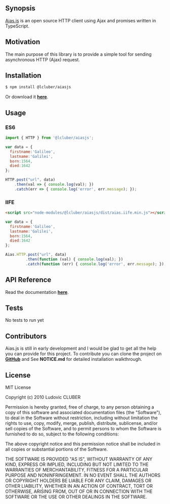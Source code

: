 ## Synopsis

[Aias.js](http://aiasjs.lcluber.com) is an open source HTTP client using Ajax and promises written in TypeScript.

## Motivation

The main purpose of this library is to provide a simple tool for sending asynchronous HTTP (Ajax) request.

## Installation

```bash
$ npm install @lcluber/aiasjs
```
Or download it **[here](http://aiasjs.lcluber.com/#download)**.

## Usage

### ES6

```javascript
import { HTTP } from '@lcluber/aiasjs';

var data = {
  firstname:'Galileo',
  lastname:'Galilei',
  born:1564,
  died:1642
};

HTTP.post("url", data)
    .then(val => { console.log(val); })
    .catch(err => { console.log('error', err.message); });
```

### IIFE

```html
<script src="node-modules/@lcluber/aiasjs/dist/aias.iife.min.js"></script>
```

```javascript
var data = {
  firstname:'Galileo',
  lastname:'Galilei',
  born:1564,
  died:1642
};

Aias.HTTP.post("url", data)
         .then(function (val) { console.log(val); })
         .catch(function (err) { console.log('error', err.message); });
```

## API Reference

Read the documentation **[here](http://aiasjs.lcluber.com/doc/)**.

## Tests

No tests to run yet

## Contributors

Aias.js is still in early development and I would be glad to get all the help you can provide for this project.
To contribute you can clone the project on **[GitHub](https://github.com/LCluber/Aias.js)** and See **NOTICE.md** for detailed installation walkthrough.

## License

MIT License

Copyright (c) 2010 Ludovic CLUBER

Permission is hereby granted, free of charge, to any person obtaining a copy
of this software and associated documentation files (the "Software"), to deal
in the Software without restriction, including without limitation the rights
to use, copy, modify, merge, publish, distribute, sublicense, and/or sell
copies of the Software, and to permit persons to whom the Software is
furnished to do so, subject to the following conditions:

The above copyright notice and this permission notice shall be included in all
copies or substantial portions of the Software.

THE SOFTWARE IS PROVIDED "AS IS", WITHOUT WARRANTY OF ANY KIND, EXPRESS OR
IMPLIED, INCLUDING BUT NOT LIMITED TO THE WARRANTIES OF MERCHANTABILITY,
FITNESS FOR A PARTICULAR PURPOSE AND NONINFRINGEMENT. IN NO EVENT SHALL THE
AUTHORS OR COPYRIGHT HOLDERS BE LIABLE FOR ANY CLAIM, DAMAGES OR OTHER
LIABILITY, WHETHER IN AN ACTION OF CONTRACT, TORT OR OTHERWISE, ARISING FROM,
OUT OF OR IN CONNECTION WITH THE SOFTWARE OR THE USE OR OTHER DEALINGS IN THE
SOFTWARE.
